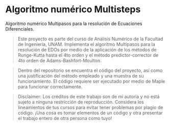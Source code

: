 # Algoritmo numérico Multisteps
Algoritmo numérico Multipasos para la resolución de Ecuaciones Diferenciales.

> Este proyecto es parte del curso de Análisis Numérico de la Facultad de Ingeniería, UNAM. Implementa el algoritmo Multipasos para la resolución de EDOs
por medio de la aplicación de los métodos de Runge-Kutta hasta el 4to orden y el método predictor-corrector de 4to orden de Adams-Bashfort-Moulton.
  
> Dentro del repositorio se encuentra el código del proyecto, así como una justificación del método empleado y una muestra de su funcionamiento. El código
requiere ser ejecutado por medio de Maple para funcionar correctamente.

> Disclaimer: Los créditos de este trabajo son de mi autoría y no está sujeto a ninguna restricción de reproducción. Considera los lineamientos de tus cursos 
para evitar tener problemas por plagio de código. ¡Una cosa es tomar elementos de un código y otra presentar el trabajo entero de otra persona 
como tuyo!
